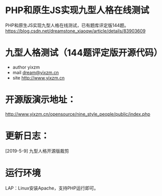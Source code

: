 # PHP和原生JS实现九型人格在线测试

PHP和原生JS实现九型人格在线测试，已有题库评定版144题。https://blog.csdn.net/dreamstone_xiaoqw/article/details/83903609

# 九型人格测试（144题评定版开源代码）

* author yixzm
* mail dream@yixzm.cn
* site http://www.yixzm.cn

# 开源版演示地址：

http://www.yixzm.cn/opensource/nine_style_people/public/index.php

# 更新日志：

[2019-5-9] 九型人格开源版裁剪

# 运行环境

LAP：Linux安装Apache，支持PHP运行即可。
